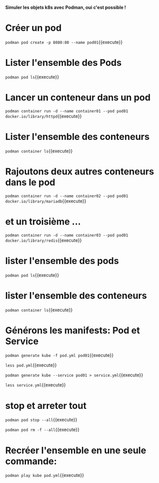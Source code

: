 
**Simuler les objets k8s avec Podman, oui c'est possible !**

# Créer un pod

`podman pod create -p 8080:80 --name pod01`{{execute}}

# Lister l'ensemble des Pods 

`podman pod ls`{{execute}}

# Lancer un conteneur dans un pod 

`podman container run -d --name container01 --pod pod01 docker.io/library/httpd`{{execute}}

# Lister l'ensemble des conteneurs 

`podman container ls`{{execute}}

# Rajoutons deux autres conteneurs dans le pod

`podman container run -d --name container02 --pod pod01 docker.io/library/mariadb`{{execute}}

#  et un troisième ...

`podman container run -d --name container03 --pod pod01 docker.io/library/redis`{{execute}}

# lister l'ensemble des pods

`podman pod ls`{{execute}}

# lister l'ensemble des conteneurs

`podman container ls`{{execute}}

# Générons les manifests: Pod et Service

`podman generate kube -f pod.yml pod01`{{execute}}

`less pod.yml`{{execute}}

` podman generate kube --service pod01 > service.yml `{{execute}}

`less service.yml`{{execute}}

# stop et arreter tout

`podman pod stop --all`{{execute}}

`podman pod rm -f --all`{{execute}}

# Recréer l'ensemble en une seule commande: 

`podman play kube pod.yml`{{execute}}